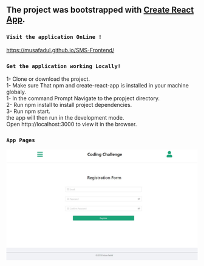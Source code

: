 ## The project was bootstrapped with [Create React App](https://github.com/facebook/create-react-app).

### `Visit the application OnLine !`
https://musafadul.github.io/SMS-Frontend/

### `Get the application working Locally!`

1- Clone or download the project.<br>
1- Make sure That npm and create-react-app is installed in your machine globaly.<br>
1- In the command Prompt Navigate to the propject directory.<br>
2- Run npm install to install project dependencies.<br>
3- Run npm start.<br>
the app will then run in the development mode.<br>
Open http://localhost:3000 to view it in the browser.

### `App Pages`

<img src="public/images/reg.jpg"/>
